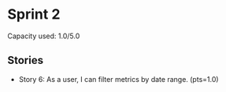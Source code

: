 # Sprint 2

Capacity used: 1.0/5.0

## Stories

- Story 6: As a user, I can filter metrics by date range. (pts=1.0)